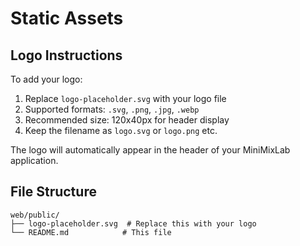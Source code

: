# Static Assets

## Logo Instructions

To add your logo:

1. Replace `logo-placeholder.svg` with your logo file
2. Supported formats: `.svg`, `.png`, `.jpg`, `.webp`
3. Recommended size: 120x40px for header display
4. Keep the filename as `logo.svg` or `logo.png` etc.

The logo will automatically appear in the header of your MiniMixLab application.

## File Structure
```
web/public/
├── logo-placeholder.svg  # Replace this with your logo
└── README.md            # This file
```